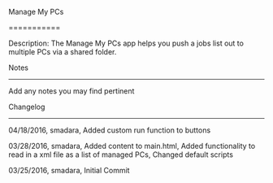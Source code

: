Manage My PCs

===========

Description: The Manage My PCs app helps you push a jobs list out to multiple PCs via a shared folder.



Notes

----

Add any notes you may find pertinent
 


Changelog

----
04/18/2016, smadara, Added custom run function to buttons

03/28/2016, smadara, Added content to main.html, Added functionality to read in a xml file as a list of managed PCs, Changed default scripts

03/25/2016, smadara, Initial Commit
